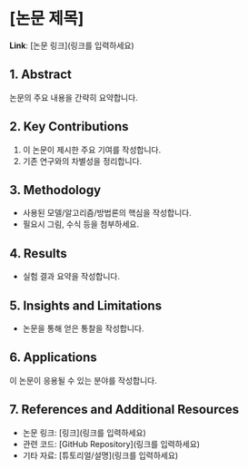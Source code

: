 # [논문 제목]
**Link**: [논문 링크](링크를 입력하세요)



## 1. Abstract  
논문의 주요 내용을 간략히 요약합니다.



## 2. Key Contributions  
1. 이 논문이 제시한 주요 기여를 작성합니다.
2. 기존 연구와의 차별성을 정리합니다.



## 3. Methodology  
- 사용된 모델/알고리즘/방법론의 핵심을 작성합니다.
- 필요시 그림, 수식 등을 첨부하세요.



## 4. Results  
- 실험 결과 요약을 작성합니다. 



## 5. Insights and Limitations  
- 논문을 통해 얻은 통찰을 작성합니다.  



## 6. Applications  
이 논문이 응용될 수 있는 분야를 작성합니다.



## 7. References and Additional Resources  
- 논문 링크: [링크](링크를 입력하세요)  
- 관련 코드: [GitHub Repository](링크를 입력하세요)  
- 기타 자료: [튜토리얼/설명](링크를 입력하세요)  
